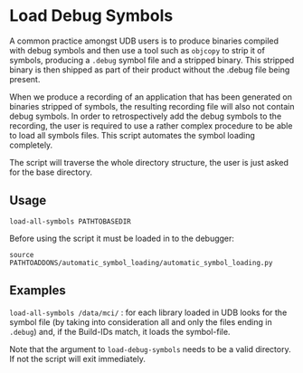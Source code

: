 # Load Debug Symbols

A common practice amongst UDB users is to produce binaries compiled with debug symbols and
then use a tool such as `objcopy` to strip it of symbols, producing a `.debug` symbol file
and a stripped binary. This stripped binary is then shipped as part of their product without
the .debug file being present.

When we produce a recording of an application that has been generated on binaries stripped
of symbols, the resulting recording file will also not contain debug symbols. In order to
retrospectively add the debug symbols to the recording, the user is required to use a rather
complex procedure to be able to load all symbols files.
This script automates the symbol loading completely.

The script will traverse the whole directory structure, the user is just asked for the base
directory.

## Usage
```
load-all-symbols PATHTOBASEDIR
```

Before using the script it must be loaded in to the debugger:
```
source PATHTOADDONS/automatic_symbol_loading/automatic_symbol_loading.py
```

## Examples

`load-all-symbols /data/mci/` : for each library loaded in UDB looks for the symbol file
(by taking into consideration all and only the files ending in `.debug`) and, if the Build-IDs
match, it loads the symbol-file.

Note that the argument to `load-debug-symbols` needs to be a valid directory. If not
the script will exit immediately.
